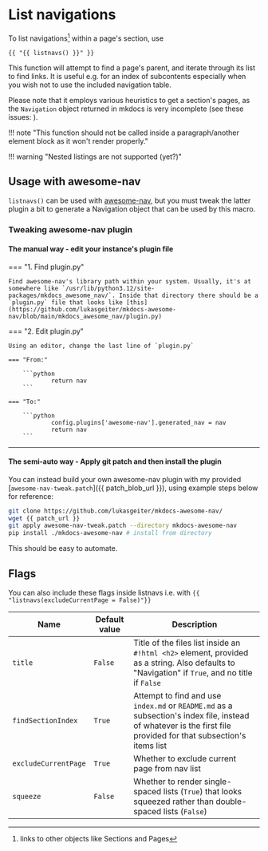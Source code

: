 # List navigations

To list navigations[^1] within a page's section, use

```
{{ "{{ listnavs() }}" }}
```

This function will attempt to find a page's parent, and iterate through its list to find links. It is useful e.g. for an index of subcontents especially when you wish not to use the included navigation table.

Please note that it employs various heuristics to get a section's pages, as the `Navigation` object returned in mkdocs is very incomplete (see these issues: ).

!!! note "This function should not be called inside a paragraph/another element block as it won't render properly."

!!! warning "Nested listings are not supported (yet?)"


## Usage with awesome-nav

`listnavs()` can be used with [awesome-nav](https://github.com/lukasgeiter/mkdocs-awesome-nav/), but you must tweak the latter plugin a bit to generate a Navigation object that can be used by this macro.

### Tweaking awesome-nav plugin

#### The manual way - edit your instance's plugin file

=== "1. Find plugin.py"

    Find awesome-nav's library path within your system. Usually, it's at somewhere like `/usr/lib/python3.12/site-packages/mkdocs_awesome_nav/`. Inside that directory there should be a `plugin.py` file that looks like [this](https://github.com/lukasgeiter/mkdocs-awesome-nav/blob/main/mkdocs_awesome_nav/plugin.py)

=== "2. Edit plugin.py"

    Using an editor, change the last line of `plugin.py` 
    
    === "From:"

        ```python
                return nav
        ```

    === "To:"

        ```python
                config.plugins['awesome-nav'].generated_nav = nav   
                return nav
        ```

---

#### The semi-auto way - Apply git patch and then install the plugin

You can instead build your own awesome-nav plugin with my provided [`awesome-nav-tweak.patch`]({{ patch_blob_url }}), using example steps below for reference:

```bash
git clone https://github.com/lukasgeiter/mkdocs-awesome-nav/
wget {{ patch_url }}
git apply awesome-nav-tweak.patch --directory mkdocs-awesome-nav
pip install ./mkdocs-awesome-nav # install from directory
```

This should be easy to automate.

## Flags

You can also include these flags inside listnavs i.e. with `{{ "listnavs(excludeCurrentPage = False)"}}`

| Name                 | Default value | Description                                                                                                                                                     |
| -------------------- | ------------- | --------------------------------------------------------------------------------------------------------------------------------------------------------------- |
| `title`              | `False`        | Title of the files list inside an `#!html <h2>` element, provided as a string. Also defaults to "Navigation" if `True`, and no title if `False`                 |
| `findSectionIndex`   | `True`        | Attempt to find and use `index.md` or `README.md` as a subsection's index file, instead of whatever is the first file provided for that subsection's items list |
| `excludeCurrentPage` | `True`        | Whether to exclude current page from nav list                                                                                                                   |
| `squeeze`            | `False`       | Whether to render single-spaced lists (`True`) that looks squeezed rather than double-spaced lists (`False`)                                                    |


[^1]: links to other objects like Sections and Pages